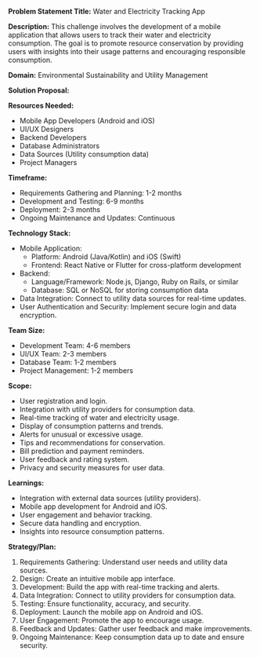 **Problem Statement Title:** Water and Electricity Tracking App

**Description:** This challenge involves the development of a mobile application that allows users to track their water and electricity consumption. The goal is to promote resource conservation by providing users with insights into their usage patterns and encouraging responsible consumption.

**Domain:** Environmental Sustainability and Utility Management

**Solution Proposal:**

**Resources Needed:**
- Mobile App Developers (Android and iOS)
- UI/UX Designers
- Backend Developers
- Database Administrators
- Data Sources (Utility consumption data)
- Project Managers

**Timeframe:**
- Requirements Gathering and Planning: 1-2 months
- Development and Testing: 6-9 months
- Deployment: 2-3 months
- Ongoing Maintenance and Updates: Continuous

**Technology Stack:**
- Mobile Application:
  - Platform: Android (Java/Kotlin) and iOS (Swift)
  - Frontend: React Native or Flutter for cross-platform development
- Backend:
  - Language/Framework: Node.js, Django, Ruby on Rails, or similar
  - Database: SQL or NoSQL for storing consumption data
- Data Integration: Connect to utility data sources for real-time updates.
- User Authentication and Security: Implement secure login and data encryption.

**Team Size:**
- Development Team: 4-6 members
- UI/UX Team: 2-3 members
- Database Team: 1-2 members
- Project Management: 1-2 members

**Scope:**
- User registration and login.
- Integration with utility providers for consumption data.
- Real-time tracking of water and electricity usage.
- Display of consumption patterns and trends.
- Alerts for unusual or excessive usage.
- Tips and recommendations for conservation.
- Bill prediction and payment reminders.
- User feedback and rating system.
- Privacy and security measures for user data.

**Learnings:**
- Integration with external data sources (utility providers).
- Mobile app development for Android and iOS.
- User engagement and behavior tracking.
- Secure data handling and encryption.
- Insights into resource consumption patterns.

**Strategy/Plan:**
1. Requirements Gathering: Understand user needs and utility data sources.
2. Design: Create an intuitive mobile app interface.
3. Development: Build the app with real-time tracking and alerts.
4. Data Integration: Connect to utility providers for consumption data.
5. Testing: Ensure functionality, accuracy, and security.
6. Deployment: Launch the mobile app on Android and iOS.
7. User Engagement: Promote the app to encourage usage.
8. Feedback and Updates: Gather user feedback and make improvements.
9. Ongoing Maintenance: Keep consumption data up to date and ensure security.